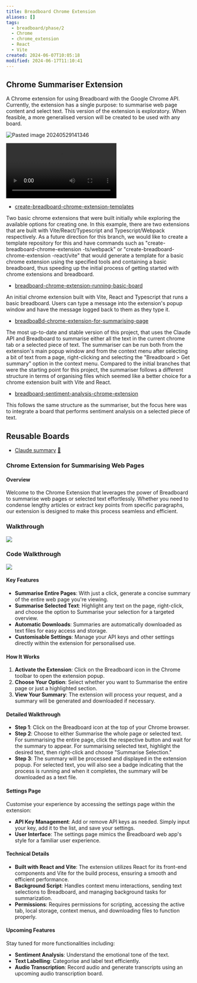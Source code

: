 ```yaml
---
title: Breadboard Chrome Extension
aliases: []
tags:
  - breadboard/phase/2
  - Chrome
  - chrome_extension
  - React
  - Vite
created: 2024-06-07T10:05:18
modified: 2024-06-17T11:10:41
---
```


## Chrome Summariser Extension

A Chrome extension for using Breadboard with the Google Chrome API. Currently, the extension has a single purpose: to summarise web page content and select text. This version of the extension is exploratory. When feasible, a more generalised version will be created to be used with any board.

![Pasted image 20240529141346](projects/Breadboard/files/Pasted%20image%2020240529141346.png)

![333637740-a11a3778-4426-421b-8d26-df431da5abc5](projects/Breadboard/files/333637740-a11a3778-4426-421b-8d26-df431da5abc5.mov)

- [create-breadboard-chrome-extension-templates](https://github.com/ExaDev/breadboard/tree/create-breadboard-chrome-extension-templates/packages/breadboard-chrome-extensions)

Two basic chrome extensions that were built initially while exploring the available options for creating one. In this example, there are two extensions that are built with Vite/React/Typescript and Typescript/Webpack respectively. As a future direction for this branch, we would like to create a template repository for this and have commands such as "create-breadboard-chrome-extension -ts/webpack" or "create-breadboard-chrome-extension -react/vite" that would generate a template for a basic chrome extension using the specified tools and containing a basic breadboard, thus speeding up the initial process of getting started with chrome extensions and breadboard.

- [breadboard-chrome-extension-running-basic-board](https://github.com/ExaDev/breadboard/tree/breadboard-chrome-extension-running-basic-board/packages/breadboard-chrome-extension)

An initial chrome extension built with Vite, React and Typescript that runs a basic breadboard. Users can type a message into the extension's popup window and have the message logged back to them as they type it.

- [breadboaBd-chrome-extension-for-summarising-page](https://github.com/ExaDev/breadboard/tree/breadboard-chrome-extension-for-summarising-page/packages/breadboard-chrome-extension)

The most up-to-date and stable version of this project, that uses the Claude API and Breadboard to summarise either all the text in the current chrome tab or a selected piece of text. The summariser can be run both from the extension's main popup window and from the context menu after selecting a bit of text from a page, right-clicking and selecting the "Breadboard > Get summary" option in the context menu. Compared to the initial branches that were the starting point for this project, the summariser follows a different structure in terms of organising files which seemed like a better choice for a chrome extension built with Vite and React.

- [breadboard-sentiment-analysis-chrome-extension](https://github.com/ExaDev/breadboard/tree/breadboard-sentiment-analysis-chrome-extension/packages/breadboard-chrome-extension)

This follows the same structure as the summariser, but the focus here was to integrate a board that performs sentiment analysis on a selected piece of text.

## Reusable Boards

- [Claude summary](https://github.com/ExaDev/breadboard/blob/claude-summarisation-board-test/packages/breadboard-chrome-extension/src/breadboard/graphs/claudeBoard.json)
  [🔗](https://breadboard-ai.web.app/?board=https%3A%2F%2Fraw.githubusercontent.com%2FExaDev%2Fbreadboard%2Fclaude-summarisation-board-test%2Fpackages%2Fbreadboard-chrome-extension%2Fsrc%2Fbreadboard%2Fgraphs%2FclaudeBoard.json)

### Chrome Extension for Summarising Web Pages

#### Overview

Welcome to the Chrome Extension that leverages the power of Breadboard to summarise web pages or selected text effortlessly. Whether you need to condense lengthy articles or extract key points from specific paragraphs, our extension is designed to make this process seamless and efficient.

### Walkthrough

![](https://youtu.be/X24Xggq_nNU)

### Code Walkthrough

![](https://youtu.be/YC3ueVfCxP0)

#### Key Features

- **Summarise Entire Pages**: With just a click, generate a concise summary of the entire web page you're viewing.
- **Summarise Selected Text**: Highlight any text on the page, right-click, and choose the option to Summarise your selection for a targeted overview.
- **Automatic Downloads**: Summaries are automatically downloaded as text files for easy access and storage.
- **Customisable Settings**: Manage your API keys and other settings directly within the extension for personalised use.

#### How It Works

1. **Activate the Extension**: Click on the Breadboard icon in the Chrome toolbar to open the extension popup.
2. **Choose Your Option**: Select whether you want to Summarise the entire page or just a highlighted section.
3. **View Your Summary**: The extension will process your request, and a summary will be generated and downloaded if necessary.

#### Detailed Walkthrough

- **Step 1**: Click on the Breadboard icon at the top of your Chrome browser.
- **Step 2**: Choose to either Summarise the whole page or selected text. For summarising the entire page, click the respective button and wait for the summary to appear. For summarising selected text, highlight the desired text, then right-click and choose "Summarise Selection."
- **Step 3**: The summary will be processed and displayed in the extension popup. For selected text, you will also see a badge indicating that the process is running and when it completes, the summary will be downloaded as a text file.

#### Settings Page

Customise your experience by accessing the settings page within the extension:

- **API Key Management**: Add or remove API keys as needed. Simply input your key, add it to the list, and save your settings.
- **User Interface**: The settings page mimics the Breadboard web app's style for a familiar user experience.

#### Technical Details

- **Built with React and Vite**: The extension utilizes React for its front-end components and Vite for the build process, ensuring a smooth and efficient performance.
- **Background Script**: Handles context menu interactions, sending text selections to Breadboard, and managing background tasks for summarization.
- **Permissions**: Requires permissions for scripting, accessing the active tab, local storage, context menus, and downloading files to function properly.

#### Upcoming Features

Stay tuned for more functionalities including:

- **Sentiment Analysis**: Understand the emotional tone of the text.
- **Text Labelling**: Categorise and label text efficiently.
- **Audio Transcription**: Record audio and generate transcripts using an upcoming audio transcription board.

